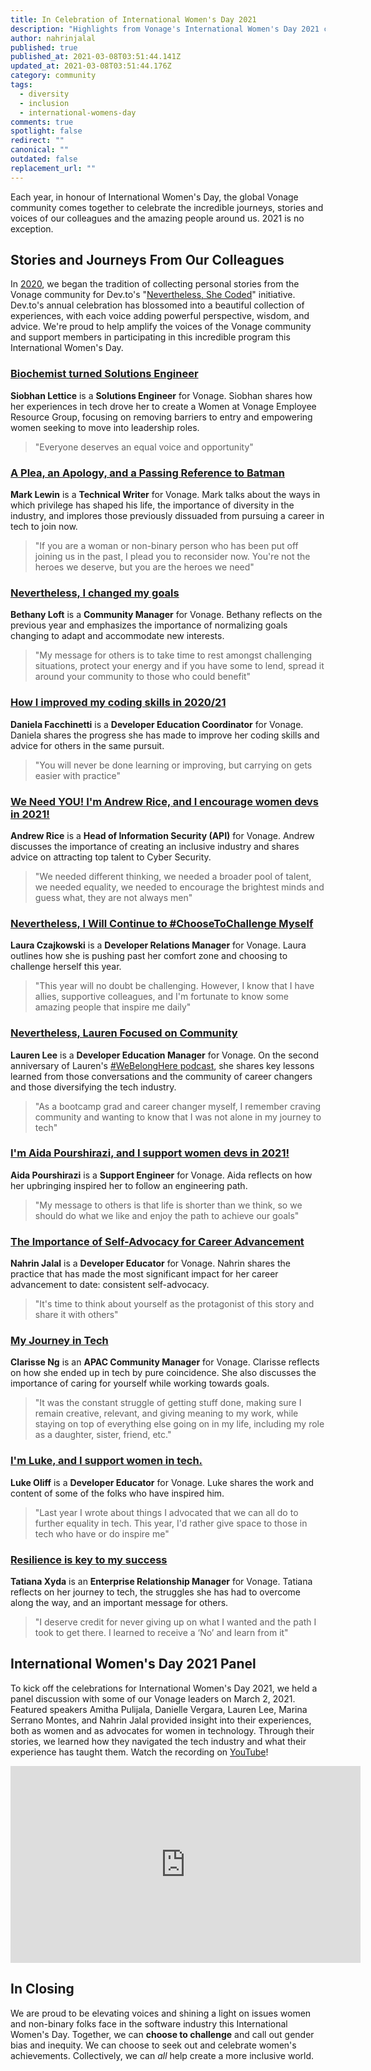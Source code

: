 ```yaml
---
title: In Celebration of International Women's Day 2021
description: "Highlights from Vonage's International Women's Day 2021 celebrations. "
author: nahrinjalal
published: true
published_at: 2021-03-08T03:51:44.141Z
updated_at: 2021-03-08T03:51:44.176Z
category: community
tags:
  - diversity
  - inclusion
  - international-womens-day
comments: true
spotlight: false
redirect: ""
canonical: ""
outdated: false
replacement_url: ""
---
```

Each year, in honour of International Women's Day, the global Vonage community comes together to celebrate the incredible journeys, stories and voices of our colleagues and the amazing people around us. 2021 is no exception.

## Stories and Journeys From Our Colleagues

In [2020](https://www.nexmo.com/legacy-blog/2020/03/10/in-celebration-of-international-womens-day-2020), we began the tradition of collecting personal stories from the Vonage community for Dev.to's "[Nevertheless, She Coded](https://dev.to/devteam/shecoded-2021-stories-from-women-building-software-and-the-allies-supporting-them-49pf)" initiative. Dev.to's annual celebration has blossomed into a beautiful collection of experiences, with each voice adding powerful perspective, wisdom, and advice. We're proud to help amplify the voices of the Vonage community and support members in participating in this incredible program this International Women's Day.

### [Biochemist turned Solutions Engineer](https://dev.to/vonagedev/biochemist-turned-solutions-engineer-23k3)

**Siobhan Lettice** is a **Solutions Engineer** for Vonage. Siobhan shares how her experiences in tech drove her to create a Women at Vonage Employee Resource Group, focusing on removing barriers to entry and empowering women seeking to move into leadership roles.

> "Everyone deserves an equal voice and opportunity"

### [A Plea, an Apology, and a Passing Reference to Batman](https://dev.to/marklewin/a-plea-an-apology-and-a-passing-reference-to-batman-pgf)

**Mark Lewin** is a **Technical Writer** for Vonage. Mark talks about the ways in which privilege has shaped his life, the importance of diversity in the industry, and implores those previously dissuaded from pursuing a career in tech to join now.

> "If you are a woman or non-binary person who has been put off joining us in the past, I plead you to reconsider now. You're not the heroes we deserve, but you are the heroes we need"

### [Nevertheless, I changed my goals](https://dev.to/bb_loft/nevertheless-i-changed-my-goals-3hnf)

**Bethany Loft** is a **Community Manager** for Vonage. Bethany reflects on the previous year and emphasizes the importance of normalizing goals changing to adapt and accommodate new interests.  

> "My message for others is to take time to rest amongst challenging situations, protect your energy and if you have some to lend, spread it around your community to those who could benefit"

### [How I improved my coding skills in 2020/21](https://dev.to/danielaf/how-i-improved-my-coding-skills-in-2020-21-1fl5)

**Daniela Facchinetti** is a **Developer Education Coordinator** for Vonage. Daniela shares the progress she has made to improve her coding skills and advice for others in the same pursuit.

> "You will never be done learning or improving, but carrying on gets easier with practice"

### [We Need YOU! I'm Andrew Rice, and I encourage women devs in 2021!](https://dev.to/integrator9004/we-need-you-i-m-integrator9004-and-i-encourage-women-devs-in-2021-imh)

**Andrew Rice** is a **Head of Information Security (API)** for Vonage. Andrew discusses the importance of creating an inclusive industry and shares advice on attracting top talent to Cyber Security.

> "We needed different thinking, we needed a broader pool of talent, we needed equality, we needed to encourage the brightest minds and guess what, they are not always men"

### [Nevertheless, I Will Continue to #ChooseToChallenge Myself](https://dev.to/czajkowski/nevertheless-i-will-continue-to-choosetochallenge-myself-3egb)

**Laura Czajkowski** is a **Developer Relations Manager** for Vonage. Laura outlines how she is pushing past her comfort zone and choosing to challenge herself this year.

> "This year will no doubt be challenging. However, I know that I have allies, supportive colleagues, and I'm fortunate to know some amazing people that inspire me daily"

### [Nevertheless, Lauren Focused on Community](https://dev.to/lolocoding/nevertheless-lauren-focused-on-her-coding-community-13h8)

**Lauren Lee** is a **Developer Education Manager** for Vonage. On the second anniversary of Lauren's [#WeBelongHere podcast](https://webelongpodcast.com/), she shares key lessons learned from those conversations and the community of career changers and those diversifying the tech industry.

> "As a bootcamp grad and career changer myself, I remember craving community and wanting to know that I was not alone in my journey to tech"

### [I'm Aida Pourshirazi, and I support women devs in 2021!](https://dev.to/vonageaida/i-m-aida-pourshirazi-and-i-support-women-devs-in-2021-25k3)

**Aida Pourshirazi** is a **Support Engineer** for Vonage. Aida reflects on how her upbringing inspired her to follow an engineering path.

> "My message to others is that life is shorter than we think, so we should do what we like and enjoy the path to achieve our goals"

### [The Importance of Self-Advocacy for Career Advancement](https://dev.to/nahrinjalal/the-importance-of-self-advocacy-for-career-advancement-2nh6)

**Nahrin Jalal** is a **Developer Educator** for Vonage. Nahrin shares the practice that has made the most significant impact for her career advancement to date: consistent self-advocacy.

> "It's time to think about yourself as the protagonist of this story and share it with others"

### [My Journey in Tech](https://dev.to/imclarisseng/my-journey-in-tech-2263)

**Clarisse Ng** is an **APAC Community Manager** for Vonage. Clarisse reflects on how she ended up in tech by pure coincidence. She also discusses the importance of caring for yourself while working towards goals.

> "It was the constant struggle of getting stuff done, making sure I remain creative, relevant, and giving meaning to my work, while staying on top of everything else going on in my life, including my role as a daughter, sister, friend, etc."

### [I'm Luke, and I support women in tech.](https://dev.to/lukeocodes/i-m-luke-and-i-support-women-in-tech-23gk)

**Luke Oliff** is a **Developer Educator** for Vonage. Luke shares the work and content of some of the folks who have inspired him.

> "Last year I wrote about things I advocated that we can all do to further equality in tech. This year, I'd rather give space to those in tech who have or do inspire me"

### [Resilience is key to my success](https://dev.to/vonagedev/resilience-is-key-to-my-success-2ajo)

**Tatiana Xyda** is an **Enterprise Relationship Manager** for Vonage. Tatiana reflects on her journey to tech, the struggles she has had to overcome along the way, and an important message for others.

> "I deserve credit for never giving up on what I wanted and the path I took to get there. I learned to receive a ‘No’ and learn from it"

## International Women's Day 2021 Panel

To kick off the celebrations for International Women's Day 2021, we held a panel discussion with some of our Vonage leaders on March 2, 2021. Featured speakers Amitha Pulijala, Danielle Vergara, Lauren Lee, Marina Serrano Montes, and Nahrin Jalal provided insight into their experiences, both as women and as advocates for women in technology. Through their stories, we learned how they navigated the tech industry and what their experience has taught them. Watch the recording on [YouTube](https://youtu.be/d-cvjT4lROs)!

<iframe width="560" height="315" src="https://www.youtube.com/embed/d-cvjT4lROs" frameborder="0" allow="accelerometer; autoplay; clipboard-write; encrypted-media; gyroscope; picture-in-picture" allowfullscreen></iframe>

## In Closing

We are proud to be elevating voices and shining a light on issues women and non-binary folks face in the software industry this International Women's Day. Together, we can **choose to challenge** and call out gender bias and inequity. We can choose to seek out and celebrate women's achievements. Collectively, we can *all* help create a more inclusive world.
